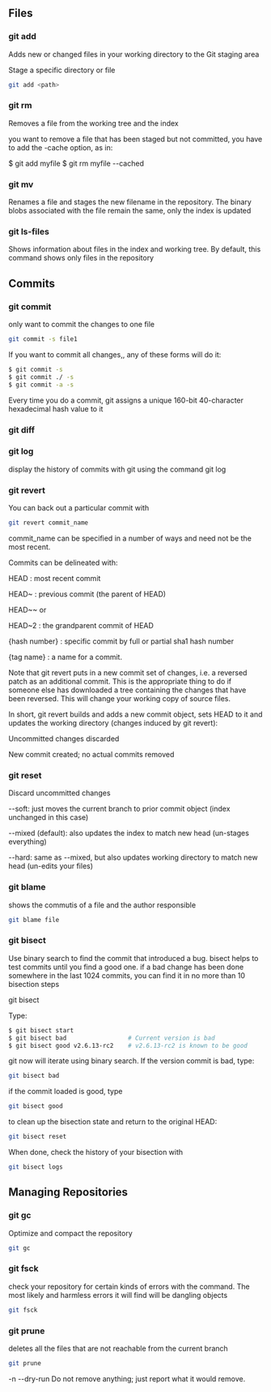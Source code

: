 ## Files

### git add

Adds new or changed files in your working directory to the Git staging area

Stage a specific directory or file

```bash
git add <path>
```

### git rm

Removes a file from the working tree and the index

you want to remove a file that has been staged but not committed, you have to add the -cache option, as in:

$ git add myfile
$ git rm myfile --cached

### git mv

Renames a file and stages the new filename in the repository. The binary blobs associated with the file remain the same, only the index is updated

### git ls-files

Shows information about files in the index and working tree. By default, this command shows only files in the repository

## Commits

### git commit

only want to commit the changes to one file

```bash
git commit -s file1
```

If you want to commit all changes,, any of these forms will do it:

```bash
$ git commit -s
$ git commit ./ -s
$ git commit -a -s
```

Every time you do a commit, git assigns a unique 160-bit 40-character hexadecimal hash value to it

### git diff

### git log

display the history of commits with git using the command git log

### git revert

You can back out a particular commit with

```bash
git revert commit_name
```

commit_name can be specified in a number of ways and need not be the most recent.

Commits can be delineated with:

HEAD : most recent commit

HEAD~ : previous commit (the parent of HEAD)

HEAD~~ or

HEAD~2 : the grandparent commit of HEAD

{hash number} : specific commit by full or partial sha1 hash number

{tag name} : a name for a commit.

Note that git revert puts in a new commit set of changes, i.e. a reversed patch as an additional commit. This is the appropriate thing to do if someone else has downloaded a tree containing the changes that have been reversed. This will change your working copy of source files.

In short, git revert builds and adds a new commit object, sets HEAD to it and updates the working directory (changes induced by git revert):

Uncommitted changes discarded

New commit created; no actual commits removed

### git reset

Discard uncommitted changes

--soft: just moves the current branch to prior commit object (index unchanged in this case)

--mixed (default): also updates the index to match new head (un-stages everything)

--hard: same as --mixed, but also updates working directory to match new head (un-edits your files)

### git blame

shows the commutis of a file and the author responsible

```bash
git blame file
```

### git bisect

Use binary search to find the commit that introduced a bug. bisect helps to test commits until you find a good one. if a bad change has been done somewhere in the last 1024 commits, you can find it in no more than 10 bisection steps

git bisect <subcommand> <options>

Type:

```bash
$ git bisect start
$ git bisect bad                 # Current version is bad
$ git bisect good v2.6.13-rc2    # v2.6.13-rc2 is known to be good
```

git now will iterate using binary search. If the version commit is bad, type:

```bash
git bisect bad
```

if the commit loaded is good, type

```bash
git bisect good
```

to clean up the bisection state and return to the original HEAD:

```bash
git bisect reset
```
When done, check the history of your bisection with

```bash
git bisect logs
```

## Managing Repositories

### git gc

Optimize and compact the repository

```bash
git gc
```

### git fsck

check your repository for certain kinds of errors with the command. The most likely and harmless errors it will find will be dangling objects

```bash
git fsck
```

### git prune

deletes all the files that are not reachable from the current branch

```bash
git prune
```

-n
--dry-run
Do not remove anything; just report what it would remove.